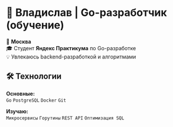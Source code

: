 # 👋 Владислав | Go-разработчик (обучение)

📍 **Москва**  
🎓 Студент **Яндекс Практикума** по Go-разработке  
💡 Увлекаюсь backend-разработкой и алгоритмами  

## 🛠️ Технологии
**Основные:**  
`Go` `PostgreSQL` `Docker` `Git`  

**Изучаю:**  
`Микросервисы` `Горутины` `REST API` `Оптимизация SQL` 
